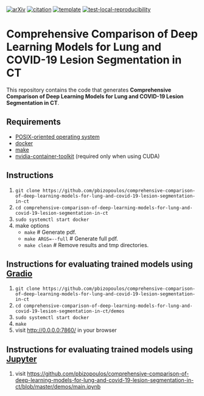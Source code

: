 [![arXiv](http://img.shields.io/badge/eess.IV-arXiv%3A2009.06412-B31B1B.svg)](https://arxiv.org/abs/2009.06412)
[![citation](http://img.shields.io/badge/citation-0091FF.svg)](https://scholar.google.com/scholar?q=Comprehensive%20Comparison%20of%20Deep%20Learning%20Models%20for%20Lung%20and%20COVID-19%20Lesion%20Segmentation%20in%20CT%20scans.%20arXiv%202020)
[![template](http://img.shields.io/badge/template-EEE0B1.svg)](https://github.com/pbizopoulos/documenting-results-generation-using-latex-and-docker-template)
[![test-local-reproducibility](https://github.com/pbizopoulos/comprehensive-comparison-of-deep-learning-models-for-lung-and-covid-19-lesion-segmentation-in-ct/workflows/test-local-reproducibility/badge.svg)](https://github.com/pbizopoulos/comprehensive-comparison-of-deep-learning-models-for-lung-and-covid-19-lesion-segmentation-in-ct/actions?query=workflow%3Atest-local-reproducibility)

# Comprehensive Comparison of Deep Learning Models for Lung and COVID-19 Lesion Segmentation in CT
This repository contains the code that generates **Comprehensive Comparison of Deep Learning Models for Lung and COVID-19 Lesion Segmentation in CT**.

## Requirements
- [POSIX-oriented operating system](https://en.wikipedia.org/wiki/POSIX#POSIX-oriented_operating_systems)
- [docker](https://docs.docker.com/get-docker/)
- [make](https://www.gnu.org/software/make/)
- [nvidia-container-toolkit](https://docs.nvidia.com/datacenter/cloud-native/container-toolkit/install-guide.html#setting-up-nvidia-container-toolkit) (required only when using CUDA)

## Instructions
1. `git clone https://github.com/pbizopoulos/comprehensive-comparison-of-deep-learning-models-for-lung-and-covid-19-lesion-segmentation-in-ct`
2. `cd comprehensive-comparison-of-deep-learning-models-for-lung-and-covid-19-lesion-segmentation-in-ct`
3. `sudo systemctl start docker`
4. make options
    * `make`             # Generate pdf.
    * `make ARGS=--full` # Generate full pdf.
    * `make clean`       # Remove results and tmp directories.

## Instructions for evaluating trained models using [Gradio](https://github.com/gradio-app/gradio)
1. `git clone https://github.com/pbizopoulos/comprehensive-comparison-of-deep-learning-models-for-lung-and-covid-19-lesion-segmentation-in-ct`
2. `cd comprehensive-comparison-of-deep-learning-models-for-lung-and-covid-19-lesion-segmentation-in-ct/demos`
3. `sudo systemctl start docker`
4. `make`
5. visit http://0.0.0.0:7860/ in your browser

## Instructions for evaluating trained models using [Jupyter](https://jupyter.org/)
1. visit https://github.com/pbizopoulos/comprehensive-comparison-of-deep-learning-models-for-lung-and-covid-19-lesion-segmentation-in-ct/blob/master/demos/main.ipynb
